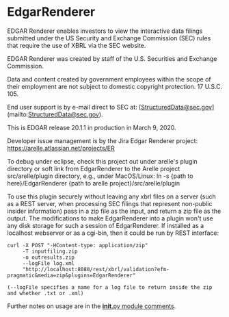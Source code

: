 # EdgarRenderer
EDGAR Renderer enables investors to view the interactive data filings submitted under the US Security and Exchange Commission 
(SEC) rules that require the use of XBRL via the SEC website. 

EDGAR Renderer was created by staff of the U.S. Securities and Exchange Commission. 

Data and content created by government employees within the scope of their employment are not subject to 
domestic copyright protection. 17 U.S.C. 105.

End user support is by e-mail direct to SEC at: [StructuredData@sec.gov]
(mailto:StructuredData@sec.gov).

This is EDGAR release 20.1.1 in production in March 9, 2020.

Developer issue management is by the Jira Edgar Renderer project: https://arelle.atlassian.net/projects/ER

To debug under eclipse, check this project out under arelle's plugin directory or soft link from EdgarRenderer to the Arelle project src/arelle/plugin directory, e.g., under MacOS/Linux:
    ln -s {path to here}/EdgarRenderer {path to arelle project}/src/arelle/plugin
    
To use this plugin securely without leaving any xbrl files on a server (such as a REST server, when processing SEC filings that represent non-public insider information) pass in a zip file as the input, and return a zip file as the output.  The modifications to make EdgarRenderer into a plugin won't use any disk storage for such a session of EdgarRenderer.  If installed as a localhost webserver or as a cgi-bin, then it could be run by REST interface:

    curl -X POST "-HContent-type: application/zip" 
         -T inputfiling.zip 
         -o outresults.zip 
         --logFile log.xml  
         "http://localhost:8080/rest/xbrl/validation?efm-pragmatic&media=zip&plugins=EdgarRenderer"

	(--logFile specifies a name for a log file to return inside the zip and whether .txt or .xml)


Further notes on usage are in the [__init__.py module comments](https://github.com/Arelle/EdgarRenderer/blob/edgr183/__init__.py).
